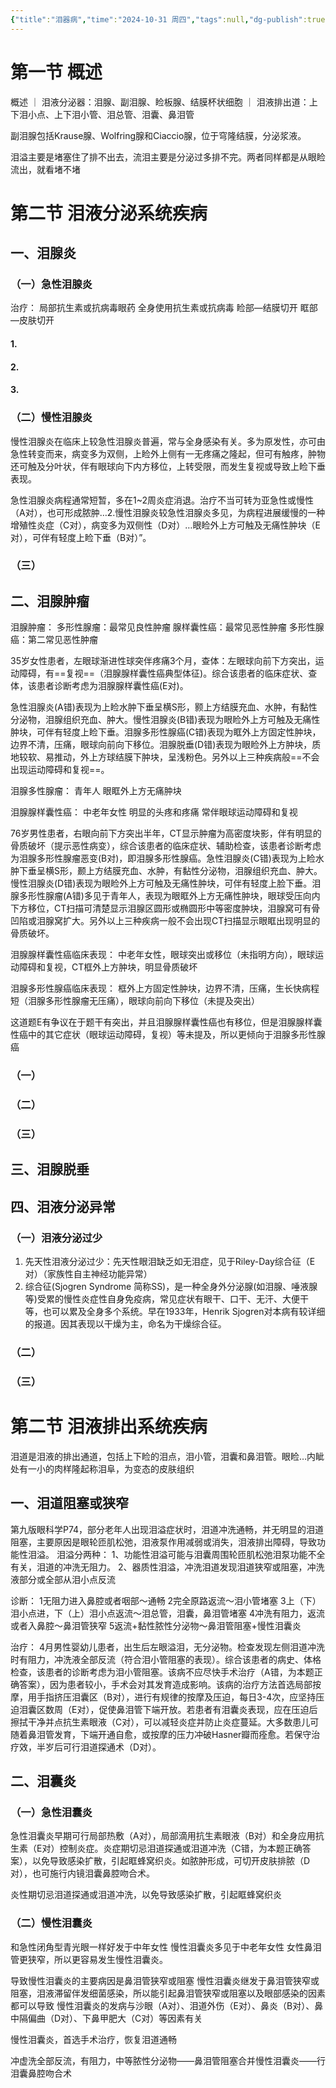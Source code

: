 ```yaml
---
{"title":"泪器病","time":"2024-10-31 周四","tags":null,"dg-publish":true,"permalink":"/200 学习/206 眼科学/第05章 泪器病/泪器病/","dgPassFrontmatter":true,"created":"2024-10-31T09:52:13.397+08:00","updated":"2024-10-31T11:07:36.652+08:00"}
---
```


# 第一节 概述

概述
｜ 泪液分泌器：泪腺、副泪腺、睑板腺、结膜杯状细胞
｜ 泪液排出道：上下泪小点、上下泪小管、泪总管、泪囊、鼻泪管

副泪腺包括Krause腺、Wolfring腺和Ciaccio腺，位于穹隆结膜，分泌浆液。

泪溢主要是堵塞住了排不出去，流泪主要是分泌过多排不完。两者同样都是从眼睑流出，就看堵不堵
# 第二节 泪液分泌系统疾病
## 一、泪腺炎
### （一）急性泪腺炎
治疗：
局部抗生素或抗病毒眼药
全身使用抗生素或抗病毒
睑部—结膜切开
眶部—皮肤切开
#### 1.
#### 2.
#### 3.
### （二）慢性泪腺炎
慢性泪腺炎在临床上较急性泪腺炎普遍，常与全身感染有关。多为原发性，亦可由急性转变而来，病变多为双侧，上睑外上侧有一无疼痛之隆起，但可有触疼，肿物还可触及分叶状，伴有眼球向下内方移位，上转受限，而发生复视或导致上睑下垂表现。

急性泪腺炎病程通常短暂，多在1~2周炎症消退。治疗不当可转为亚急性或慢性（A对），也可形成脓肿…2.慢性泪腺炎较急性泪腺炎多见，为病程进展缓慢的一种增殖性炎症（C对），病变多为双侧性（D对）…眼睑外上方可触及无痛性肿块（E对），可伴有轻度上睑下垂（B对）”。
### （三）
## 二、泪腺肿瘤
泪腺肿瘤：
多形性腺瘤：最常见良性肿瘤
腺样囊性癌：最常见恶性肿瘤
多形性腺癌：第二常见恶性肿瘤

35岁女性患者，左眼球渐进性球突伴疼痛3个月，查体：左眼球向前下方突出，运动障碍，有==复视==（泪腺腺样囊性癌典型体征)。综合该患者的临床症状、查体，该患者诊断考虑为泪腺腺样囊性癌(E对)。

急性泪腺炎(A错)表现为上睑水肿下垂呈横S形，颢上方结膜充血、水肿，有黏性分泌物，泪腺组织充血、肿大。慢性泪腺炎(B错)表现为眼睑外上方可触及无痛性肿块，可伴有轻度上睑下垂。泪腺多形性腺癌(C错)表现为眶外上方固定性肿块，边界不清，压痛，眼球向前向下移位。泪腺脱垂(D错)表现为眼睑外上方肿块，质地较软、易推动，外上方球结膜下肿块，呈浅粉色。另外以上三种疾病般==不会出现运动障碍和复视==。

泪腺多性腺瘤：
青年人 眼眶外上方无痛肿块 

泪腺腺样囊性癌：
中老年女性 明显的头疼和疼痛 常伴眼球运动障碍和复视

76岁男性患者，右眼向前下方突出半年，CT显示肿瘤为高密度块影，伴有明显的骨质破坏（提示恶性病变），综合该患者的临床症状、辅助检查，该患者诊断考虑为泪腺多形性腺瘤恶变(B对)，即泪腺多形性腺癌。急性泪腺炎(C错)表现为上睑水肿下垂呈横S形，颞上方结膜充血、水肿，有黏性分泌物，泪腺组织充血、肿大。慢性泪腺炎(D错)表现为眼睑外上方可触及无痛性肿块，可伴有轻度上脸下垂。泪腺多形性腺瘤(A错)多见于青年人，表现为眼眶外上方无痛性肿块，眼球受压向内下方移位，CT扫描可清楚显示泪腺区圆形或椭圆形中等密度肿块，泪腺窝可有骨凹陷或泪腺窝扩大。另外以上三种疾病一般不会出现CT扫描显示眼眶出现明显的骨质破坏。

泪腺腺样囊性癌临床表现：
中老年女性，眼球突出或移位（未指明方向），眼球运动障碍和复视，CT框外上方肿块，明显骨质破坏

泪腺多形性腺癌临床表现：
框外上方固定性肿块，边界不清，压痛，生长快病程短（泪腺多形性腺瘤无压痛），眼球向前向下移位（未提及突出）

这道题E有争议在于题干有突出，并且泪腺腺样囊性癌也有移位，但是泪腺腺样囊性癌中的其它症状（眼球运动障碍，复视）等未提及，所以更倾向于泪腺多形性腺癌
### （一）
### （二）
### （三）
## 三、泪腺脱垂
## 四、泪液分泌异常
### （一）泪液分泌过少
1. 先天性泪液分泌过少：先天性眼泪缺乏如无泪症，见于Riley-Day综合征（E对）（家族性自主神经功能异常）
2. 综合征(Sjogren Syndrome 简称SS)，是一种全身外分泌腺(如泪腺、唾液腺等)受累的慢性炎症性自身免疫病，常见症状有眼干、口干、无汗、大便干等，也可以累及全身多个系统。早在1933年，Henrik Sjogren对本病有较详细的报道。因其表现以干燥为主，命名为干燥综合征。
### （二）
### （三）

# 第二节 泪液排出系统疾病
泪道是泪液的排出通道，包括上下睑的泪点，泪小管，泪囊和鼻泪管。眼睑…内眦处有一小的肉样隆起称泪阜，为变态的皮肤组织
## 一、泪道阻塞或狭窄
第九版眼科学P74，部分老年人出现泪溢症状时，泪道冲洗通畅，并无明显的泪道阻塞，主要原因是眼轮匝肌松弛，泪液泵作用减弱或消失，泪液排出障碍，导致功能性泪溢。
泪溢分两种：
1、功能性泪溢可能与泪囊周围轮匝肌松弛泪泵功能不全有关，泪道的冲洗无阻力。
2、器质性泪溢，冲洗泪道发现泪道狭窄或阻塞，冲洗液部分或全部从泪小点反流

诊断：
1无阻力进入鼻腔或者咽部～通畅
2完全原路返流～泪小管堵塞
3上（下）泪小点进，下（上）泪小点返流～泪总管，泪囊，鼻泪管堵塞
4冲洗有阻力，返流或者入鼻腔～鼻泪管狭窄
5返流+黏性脓性分泌物～鼻泪管阻塞+慢性泪囊炎

治疗：
4月男性婴幼儿患者，出生后左眼溢泪，无分泌物。检查发现左侧泪道冲洗时有阻力，冲洗液全部反流（符合泪小管阻塞的表现）。综合该患者的病史、体格检查，该患者的诊断考虑为泪小管阻塞。该病不应尽快手术治疗（A错，为本题正确答案），因为患者较小，手术会对其发育造成影响。该病的治疗方法首选局部按摩，用手指挤压泪囊区（B对），进行有规律的按摩及压迫，每日3-4次，应坚持压迫泪囊区数周（E对），促使鼻泪管下端开放。若患者有泪囊炎表现，应在压迫后擦拭干净并点抗生素眼液（C对），可以减轻炎症并防止炎症蔓延。大多数患儿可随着鼻泪管发育，下端开通自愈，或按摩的压力冲破Hasner瓣而痊愈。若保守治疗效，半岁后可行泪道探通术（D对）。
## 二、泪囊炎
### （一）急性泪囊炎
急性泪囊炎早期可行局部热敷（A对），局部滴用抗生素眼液（B对）和全身应用抗生素（E对）控制炎症。炎症期切忌泪道探通或泪道冲洗（C错，为本题正确答案），以免导致感染扩散，引起眶蜂窝织炎。如脓肿形成，可切开皮肤排脓（D对），也可施行内镜泪囊鼻腔吻合术。

炎性期切忌泪道探通或泪道冲洗，以免导致感染扩散，引起眶蜂窝织炎
### （二）慢性泪囊炎
和急性闭角型青光眼一样好发于中年女性
慢性泪囊炎多见于中老年女性
女性鼻泪管更狭窄，所以更容易发生慢性泪囊炎。

导致慢性泪囊炎的主要病因是鼻泪管狭窄或阻塞
慢性泪囊炎继发于鼻泪管狭窄或阻塞，泪液滞留伴发细菌感染，所以能引起鼻泪管狭窄或阻塞以及眼部感染的因素都可以导致
慢性泪囊炎的发病与沙眼（A对）、泪道外伤（E对）、鼻炎（B对）、鼻中隔偏曲（D对）、下鼻甲肥大（C对）等因素有关

慢性泪囊炎，首选手术治疗，恢复泪道通畅

冲虚洗全部反流，有阻力，中等脓性分泌物——鼻泪管阻塞合并慢性泪囊炎——行泪囊鼻腔吻合术

